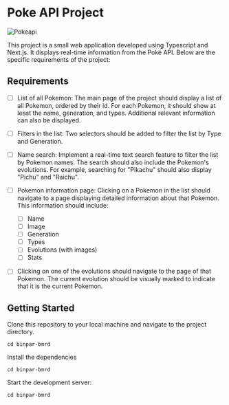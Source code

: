 # Poke API Project

![Pokeapi](/public/pokeapi.png.png)

This project is a small web application developed using Typescript and Next.js. It displays real-time information from the Poké API. Below are the specific requirements of the project:

## Requirements

- [ ] List of all Pokemon: The main page of the project should display a list of all Pokemon, ordered by their id. For each Pokemon, it should show at least the name, generation, and types. Additional relevant information can also be displayed.

- [ ] Filters in the list: Two selectors should be added to filter the list by Type and Generation.

- [ ] Name search: Implement a real-time text search feature to filter the list by Pokemon names. The search should also include the Pokemon's evolutions. For example, searching for "Pikachu" should also display "Pichu" and "Raichu".

- [ ] Pokemon information page: Clicking on a Pokemon in the list should navigate to a page displaying detailed information about that Pokemon. This information should include:

  - [ ] Name
  - [ ] Image
  - [ ] Generation
  - [ ] Types
  - [ ] Evolutions (with images)
  - [ ] Stats

- [ ] Clicking on one of the evolutions should navigate to the page of that Pokemon. The current evolution should be visually marked to indicate that it is the current Pokemon.

## Getting Started

Clone this repository to your local machine and navigate to the project directory.

```shell
cd binpar-bmrd
```

Install the dependencies

```shell
cd binpar-bmrd
```

Start the development server:

```shell
cd binpar-bmrd
```
